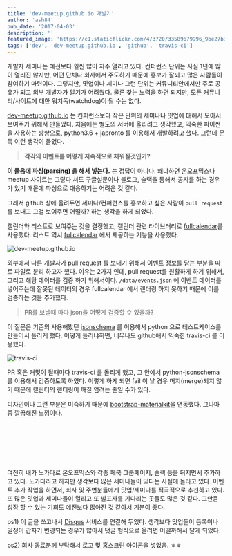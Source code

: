 ```yaml
---
title: 'dev-meetup.github.io 개발기'
author: 'ash84'
pub_date: '2017-04-03'
description: ''
featured_image: 'https://c1.staticflickr.com/4/3720/33589679996_9be27b3415_b.jpg'
tags: ['dev', 'dev-meetup.github.io', 'github', 'travis-ci']
---
```


개발자 세미나는 예전보다 훨씬 많이 자주 열리고 있다. 컨퍼런스 단위는 사실 1년에 많이 열리진 않지만, 어떤 단체나 회사에서 주도하기 때문에 홍보가 잘되고 많은 사람들이 참여하기 마련이다. 그렇지만, 밋업이나 세미나 그런 단위는 커뮤니티안에서만 주로 공유가 되고 외부 개발자가 알기가 어려웠다. 물론 찾는 노력을 하면 되지만, 모든 커뮤니티/사이트에 대한 워치독(watchdog)이 될 수는 없다. 

[dev-meetup.github.io](https://dev-meetup.github.io) 는 컨퍼런스보다 작은 단위의 세미나나 밋업에 대해서 모아서 보여주기 위해서 만들었다. 처음에는 별도의 서버에 올리려고 생각했고, 익숙한 파이썬을 사용하는 방향으로, python3.6 + japronto 를 이용해서 개발하려고 했다. 그런데 문득 이런 생각이 들었다. 

> **각각의 이벤트를 어떻게 지속적으로 채워질것인가?**


**이 물음에 파싱(parsing) 을 해서 넣는다.** 는 정답이 아니다. 왜냐하면 온오프믹스나 meetup 사이트는 그렇다 쳐도 구글설문이나 블로그, 슬랙을 통해서 공지를 하는 경우가 있기 때문에 파싱으로 대응하기는 어려운 것 같다. 

그래서 github 상에 올려두면 세미나/컨퍼런스를 홍보하고 싶은 사람이 `pull request` 를 보내고 그걸 보여주면 어떨까? 하는 생각을 하게 되었다. 

캘린더와 리스트로 보여주는 것을 결정했고, 캘린더 관련 라이브러리로 [fullcalendar](https://fullcalendar.io/)를 사용했다. 리스트 역시 [fullcalendar](https://fullcalendar.io/) 에서 제공하는 기능을 사용했다. 

![dev-meetup.github.io](https://c1.staticflickr.com/3/2892/33501573771_0bf876c019_b.jpg)

외부에서 다른 개발자가 pull request 를 보내기 위해서 이벤트 정보를 담는 부분을 따로 파일로 분리 하고자 했다. 이유는 2가지 인데, pull request를 원활하게 하기 위해서, 그리고 해당 데이터를 검증 하기 위해서이다. `/data/events.json` 에 이벤트 데이터를 넣어주는데 잘못된 데이터의 경우 fullcalendar 에서 랜더링 하지 못하기 때문에 이를 검증하는 것을 추가했다. 

> PR를 보낼때 마다 json을 어떻게 검증할 수 있을까? 

이 질문은 기존의 사용해봤던 [jsonschema](https://ash84.net/2017/01/03/flask-jsonschema-decorator/) 를 이용해서 python 으로 테스트케이스를 만들어서 돌리게 했다. 어떻게 돌리냐하면, 너무나도 github애서 익숙한 travis-ci 를 이용했다.

![travis-ci](https://cdn.travis-ci.com/images/logos/TravisCI-Full-Color-45e242791b7752b745a7ae53f265acd4.png)

PR 혹은 커밋이 될때마다 travis-ci 를 돌리게 했고, 그 안에서 python-jsonschema 를 이용해서 검증하도록 하였다. 이렇게 하게 되면 fail 이 날 경우 머지(merge)되지 않기 때문에 캘린더의 랜더링이 깨질 염려는 줄일 수가 있다. 

디자인이나 그런 부분은 미숙하기 때문에 [bootstrap-materialkit](https://www.creative-tim.com/product/material-kit)을 연동했다. 그나마 좀 깔끔해진 느낌이다. 

<script async src="//pagead2.googlesyndication.com/pagead/js/adsbygoogle.js"></script>
<!-- 페이지내_긴_배너 -->
<ins class="adsbygoogle"
     style="display:inline-block;width:728px;height:90px"
     data-ad-client="ca-pub-8699046198561974"
     data-ad-slot="5480877276"></ins>
<script>
(adsbygoogle = window.adsbygoogle || []).push({});
</script>


여전히 내가 노가다로 온오프믹스와 각종 페북 그룹페이지, 슬랙 등을 뒤지면서 추가하고 있다. 노가다라고 하지만 생각보다 많은 세미나들이 있다는 사실에 놀라고 있다. 이벤트 추가 작업을 하면서, 회사 및 주변분들에게 밋업/세미나를 적극적으로 추천하고 있다. 또 많은 밋업과 세미나들이 열리고 또 발표자를 기다리는 곳들도 많은 것 같다. 그만큼 성장 할 수 있는 기회도 예전보다 많아진 것 같아서 기분이 좋다. 


ps1) 이 글을 쓰고나서 [Disqus](https://disqus.com) 서비스를 연결해 두었다. 생각보다 밋업들이 등록이나 일정이 갑자기 변경되는 경우가 많아서 댓글 형식으로 올리면 어떨까해서 달게 되었다.  

ps2) 회사 동료분께 부탁해서 로고 및 홈스크린 아이콘을 넣었음. ㅎㅎ 
